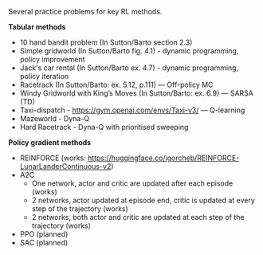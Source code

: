 Several practice problems for key RL methods.

**Tabular methods** </br>
- 10 hand bandit problem (In Sutton/Barto section 2.3)
- Simple gridworld (In Sutton/Barto fig. 4.1) - dynamic programming, policy improvement
- Jack's car rental (In Sutton/Barto ex. 4.7) - dynamic programming, policy iteration
-  Racetrack (In Sutton/Barto: ex. 5.12, p.111) — Off-policy MC
-  Windy Gridworld with King’s Moves (In Sutton/Barto: ex. 6.9)  — SARSA (TD)
-  Taxi-dispatch - https://gym.openai.com/envs/Taxi-v3/ — Q-learning
-  Mazeworld - Dyna-Q
-  Hard Racetrack - Dyna-Q with prioritised sweeping

**Policy gradient methods**
- REINFORCE (works: https://huggingface.co/igorcheb/REINFORCE-LunarLanderContinuous-v2)
- A2C
  - One network, actor and critic are updated after each episode (works)
  - 2 networks, actor updated at episode end, critic is updated at every step of the trajectory (works)
  - 2 networks, both actor and critic are updated at each step of the trajectory (works)
- PPO (planned)
- SAC (planned)
